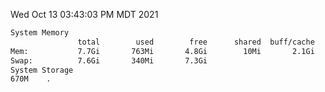 Wed Oct 13 03:43:03 PM MDT 2021
```bash
System Memory
               total        used        free      shared  buff/cache   available
Mem:           7.7Gi       763Mi       4.8Gi        10Mi       2.1Gi       6.6Gi
Swap:          7.6Gi       340Mi       7.3Gi
System Storage
670M	.
```
